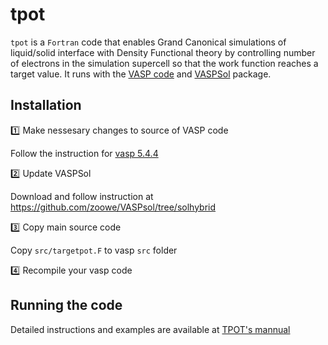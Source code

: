 # tpot

```tpot``` is a ```Fortran``` code that enables Grand Canonical simulations of liquid/solid interface with Density Functional theory by controlling number of electrons in the simulation supercell so that the work function reaches a target value. It runs with the [VASP code](https://www.vasp.at/) and [VASPSol](https://github.com/zoowe/VASPsol/tree/solhybrid) package.

## Installation

:one: Make nessesary changes to source of VASP code

Follow the instruction for [vasp 5.4.4](docs/vaspcode)

:two: Update VASPSol

Download and follow instruction at https://github.com/zoowe/VASPsol/tree/solhybrid

:three: Copy main source code

Copy ```src/targetpot.F``` to vasp ```src``` folder

:four: Recompile your vasp code

## Running the code

Detailed instructions and examples are available at [TPOT's mannual](docs/tpot) 

